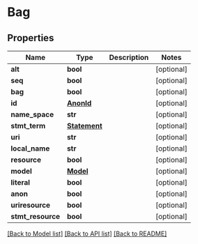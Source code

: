 # Bag

## Properties
Name | Type | Description | Notes
------------ | ------------- | ------------- | -------------
**alt** | **bool** |  | [optional] 
**seq** | **bool** |  | [optional] 
**bag** | **bool** |  | [optional] 
**id** | [**AnonId**](AnonId.md) |  | [optional] 
**name_space** | **str** |  | [optional] 
**stmt_term** | [**Statement**](Statement.md) |  | [optional] 
**uri** | **str** |  | [optional] 
**local_name** | **str** |  | [optional] 
**resource** | **bool** |  | [optional] 
**model** | [**Model**](Model.md) |  | [optional] 
**literal** | **bool** |  | [optional] 
**anon** | **bool** |  | [optional] 
**uriresource** | **bool** |  | [optional] 
**stmt_resource** | **bool** |  | [optional] 

[[Back to Model list]](../README.md#documentation-for-models) [[Back to API list]](../README.md#documentation-for-api-endpoints) [[Back to README]](../README.md)

